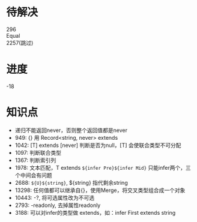 # 待解决  
296  
Equal  
2257(跳过)

# 进度
-18

# 知识点
* 递归不能返回never，否则整个返回值都是never
* 949: {} 用 Record<string, never> extends
* 1042: [T] extends [never] 判断是否为null，[T] 会使联合类型不可分配
* 1097: 判断联合类型
* 1367: 判断索引列
* 1978: 文本匹配，T extends `${infer Pre}${infer Mid}` 只能infer两个，三个中间会有问题
* 2688: `${U}${string}`, ${string} 指代剩余string
* 13298: 任何值都可以继承自{}，使用Merge，将交叉类型组合成一个对象
* 10443: -?, 将可选属性改为不可选
* 2793: -readonly, 去掉属性readonly
* 3188: 可以对infer的类型做 extends，如：infer First extends string
